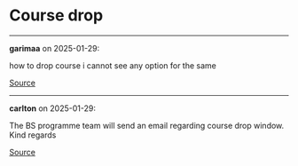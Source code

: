 # Course drop


---

**garimaa** on 2025-01-29:

how to drop course i cannot see any option for the same

[Source](https://discourse.onlinedegree.iitm.ac.in/t/course-drop/165746/1)

---

**carlton** on 2025-01-29:

The BS programme team will send an email regarding course drop window.
Kind regards

[Source](https://discourse.onlinedegree.iitm.ac.in/t/course-drop/165746/2)